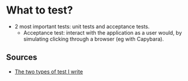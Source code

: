 # What to test?

- 2 most important tests: unit tests and acceptance tests.
  - Acceptance test: interact with the application as a user would, by simulating clicking through a browser (eg with Capybara).

## Sources
- [The two types of test I write](https://www.codewithjason.com/kinds-rails-tests-write-kinds-dont/)

